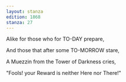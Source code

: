 ```yaml
---
layout: stanza
edition: 1868
stanza: 27
---
```


Alike for those who for TO-DAY prepare,

And those that after some TO-MORROW stare,

A Muezzin from the Tower of Darkness cries,

"Fools! your Reward is neither Here nor There!"